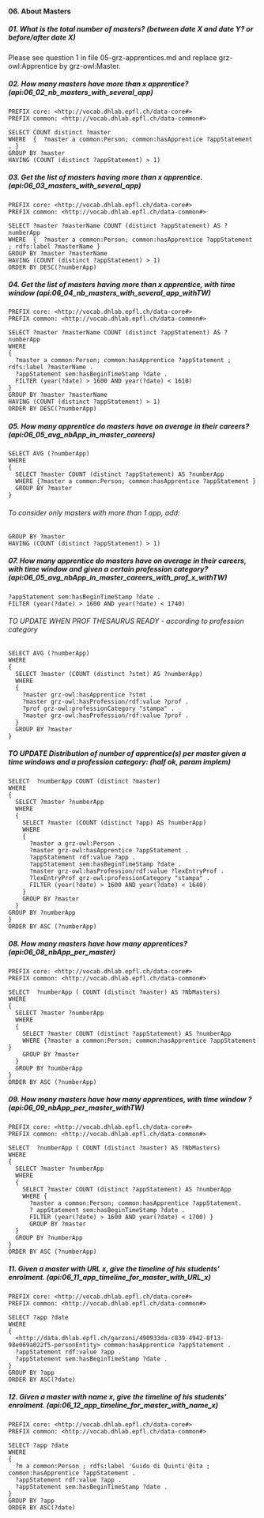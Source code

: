 #### 06. About Masters

##### 01. What is the total number of masters? (between date X and date Y? or before/after date X)
Please see question 1 in file 05-grz-apprentices.md and replace grz-owl:Apprentice by grz-owl:Master.

##### 02. How many masters have more than x apprentice? (api:06_02_nb_masters_with_several_app)
```sparql
PREFIX core: <http://vocab.dhlab.epfl.ch/data-core#>
PREFIX common: <http://vocab.dhlab.epfl.ch/data-common#>

SELECT COUNT distinct ?master 
WHERE  {  ?master a common:Person; common:hasApprentice ?appStatement . }
GROUP BY ?master 
HAVING (COUNT (distinct ?appStatement) > 1)
```

##### 03. Get the list of masters having more than x apprentice. (api:06_03_masters_with_several_app)
```sparql
PREFIX core: <http://vocab.dhlab.epfl.ch/data-core#>
PREFIX common: <http://vocab.dhlab.epfl.ch/data-common#>

SELECT ?master ?masterName COUNT (distinct ?appStatement) AS ?numberApp
WHERE  {  ?master a common:Person; common:hasApprentice ?appStatement ; rdfs:label ?masterName }
GROUP BY ?master ?masterName
HAVING (COUNT (distinct ?appStatement) > 1)
ORDER BY DESC(?numberApp)
```

##### 04. Get the list of masters having more than x apprentice, with time window  (api:06_04_nb_masters_with_several_app_withTW)
```sparql
PREFIX core: <http://vocab.dhlab.epfl.ch/data-core#>
PREFIX common: <http://vocab.dhlab.epfl.ch/data-common#>

SELECT ?master ?masterName COUNT (distinct ?appStatement) AS ?numberApp
WHERE  
{  
  ?master a common:Person; common:hasApprentice ?appStatement ; rdfs:label ?masterName .
  ?appStatement sem:hasBeginTimeStamp ?date .
  FILTER (year(?date) > 1600 AND year(?date) < 1610)
}
GROUP BY ?master ?masterName
HAVING (COUNT (distinct ?appStatement) > 1)
ORDER BY DESC(?numberApp)
```

##### 05. How many apprentice do masters have on average in their careers? (api:06_05_avg_nbApp_in_master_careers)
```sparql
SELECT AVG (?numberApp)
WHERE
{
  SELECT ?master COUNT (distinct ?appStatement) AS ?numberApp
  WHERE {?master a common:Person; common:hasApprentice ?appStatement }
  GROUP BY ?master
}
```

###### To consider only masters with more than 1 app, add:   

```sparql
GROUP BY ?master   
HAVING (COUNT (distinct ?appStatement) > 1)
```

##### 07. How many apprentice do masters have on average in their careers, with time window and given a certain profession category? (api:06_05_avg_nbApp_in_master_careers_with_prof_x_withTW)

```sparql
?appStatement sem:hasBeginTimeStamp ?date .
FILTER (year(?date) > 1600 AND year(?date) < 1740)
```

###### TO UPDATE WHEN PROF THESAURUS READY - according to profession category 
```sparql
SELECT AVG (?numberApp)
WHERE
{
  SELECT ?master (COUNT (distinct ?stmt) AS ?numberApp)
  WHERE 
  {
    ?master grz-owl:hasApprentice ?stmt .
    ?master grz-owl:hasProfession/rdf:value ?prof .
    ?prof grz-owl:professionCategory "stampa" .
    ?master grz-owl:hasProfession/rdf:value ?prof .
  }
  GROUP BY ?master
}
```

#####  TO UPDATE Distribution of number of apprentice(s) per master given a time windows and a profession category: (half ok, param implem)
```sparql
SELECT  ?numberApp COUNT (distinct ?master)
WHERE
{
  SELECT ?master ?numberApp
  WHERE
  {
    SELECT ?master (COUNT (distinct ?app) AS ?numberApp)
    WHERE
    {
      ?master a grz-owl:Person . 
      ?master grz-owl:hasApprentice ?appStatement .
      ?appStatement rdf:value ?app .
      ?appStatement sem:hasBeginTimeStamp ?date .
      ?master grz-owl:hasProfession/rdf:value ?lexEntryProf .
      ?lexEntryProf grz-owl:professionCategory "stampa" .
      FILTER (year(?date) > 1600 AND year(?date) < 1640)
    }
    GROUP BY ?master
  }
GROUP BY ?numberApp
}
ORDER BY ASC (?numberApp)
```

##### 08. How many masters have how many apprentices? (api:06_08_nbApp_per_master)
``` sparql
PREFIX core: <http://vocab.dhlab.epfl.ch/data-core#>
PREFIX common: <http://vocab.dhlab.epfl.ch/data-common#> 

SELECT  ?numberApp ( COUNT (distinct ?master) AS ?NbMasters)
WHERE
{
  SELECT ?master ?numberApp
  WHERE
  {
    SELECT ?master COUNT (distinct ?appStatement) AS ?numberApp
    WHERE {?master a common:Person; common:hasApprentice ?appStatement }
    GROUP BY ?master
  }
  GROUP BY ?numberApp
}
ORDER BY ASC (?numberApp)
```

##### 09. How many masters have how many apprentices, with time window ? (api:06_09_nbApp_per_master_withTW)
``` sparql
PREFIX core: <http://vocab.dhlab.epfl.ch/data-core#>
PREFIX common: <http://vocab.dhlab.epfl.ch/data-common#> 

SELECT  ?numberApp ( COUNT (distinct ?master) AS ?NbMasters)
WHERE
{
  SELECT ?master ?numberApp
  WHERE
  {
    SELECT ?master COUNT (distinct ?appStatement) AS ?numberApp
    WHERE {
      ?master a common:Person; common:hasApprentice ?appStatement. 
      ? appStatement sem:hasBeginTimeStamp ?date .
      FILTER (year(?date) > 1600 AND year(?date) < 1700) }
      GROUP BY ?master
  }
  GROUP BY ?numberApp
}
ORDER BY ASC (?numberApp)
```

##### 11. Given a master with URL x, give the timeline of his students' enrolment. (api:06_11_app_timeline_for_master_with_URL_x)
```sparql
PREFIX core: <http://vocab.dhlab.epfl.ch/data-core#>
PREFIX common: <http://vocab.dhlab.epfl.ch/data-common#>

SELECT ?app ?date
WHERE
{
  <http://data.dhlab.epfl.ch/garzoni/490933da-c839-4942-8f13-98e069a022f5-personEntity> common:hasApprentice ?appStatement .
  ?appStatement rdf:value ?app .
  ?appStatement sem:hasBeginTimeStamp ?date .
}
GROUP BY ?app
ORDER BY ASC(?date)
```

##### 12. Given a master with name x, give the timeline of his students' enrolment. (api:06_12_app_timeline_for_master_with_name_x)
```sparql
PREFIX core: <http://vocab.dhlab.epfl.ch/data-core#>
PREFIX common: <http://vocab.dhlab.epfl.ch/data-common#>

SELECT ?app ?date
WHERE
{
  ?m a common:Person ; rdfs:label 'Guido di Quinti'@ita ; common:hasApprentice ?appStatement .
  ?appStatement rdf:value ?app .
  ?appStatement sem:hasBeginTimeStamp ?date .
}
GROUP BY ?app
ORDER BY ASC(?date)
```


